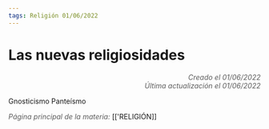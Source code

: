 ```yaml
---
tags: Religión 01/06/2022
---
```


# Las nuevas religiosidades
<div style="text-align: right; opacity: 0.7; font-style: italic;">Creado el 01/06/2022</div>
<div style="text-align: right; opacity: 0.7; font-style: italic;">Última actualización el 01/06/2022</div>

Gnosticismo
Panteísmo

<span style="opacity: 0.7; font-style: italic;">Página principal de la materia:</span> [['RELIGIÓN]]